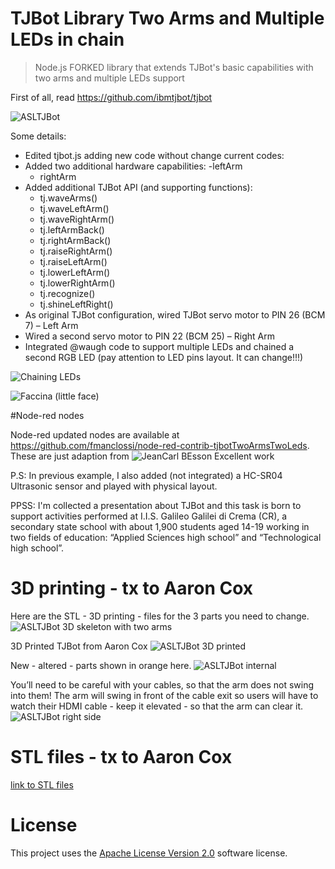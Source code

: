 # TJBot Library Two Arms and Multiple LEDs in chain

> Node.js FORKED library that extends TJBot's basic capabilities with two arms and multiple LEDs support

First of all, read https://github.com/ibmtjbot/tjbot

![ASLTJBot](/ASLTJBot_2018_two_arms.gif)

Some details: 
* Edited tjbot.js adding new code without change current codes:  
* Added two additional hardware capabilities:
    -leftArm
    - rightArm
* Added additional TJBot API (and supporting functions):
    - tj.waveArms()
    - tj.waveLeftArm()
    - tj.waveRightArm()
    - tj.leftArmBack()
    - tj.rightArmBack()
    - tj.raiseRightArm()
    - tj.raiseLeftArm()
    - tj.lowerLeftArm()
    - tj.lowerRightArm()
    - tj.recognize()
    - tj.shineLeftRight()
* As original TJBot configuration, wired TJBot servo motor to PIN 26 (BCM 7) – Left Arm
* Wired a second servo motor to PIN 22 (BCM 25) – Right Arm
* Integrated @waugh code to support multiple LEDs and chained a second RGB LED (pay attention to LED pins layout. It can change!!!)

![Chaining LEDs](/Images/TwoLEDsConnection_pay_attention.jpg)

![Faccina (little face)](/Images/Faccina.jpg)

#Node-red nodes

Node-red updated nodes are available at https://github.com/fmanclossi/node-red-contrib-tjbotTwoArmsTwoLeds. These are just adaption from ![JeanCarl BEsson Excellent work](https://github.com/jeancarl/node-red-contrib-tjbot) 

P.S: In previous example, I also added (not integrated) a HC-SR04 Ultrasonic sensor and played with physical layout.
 
PPSS: I'm collected a presentation about TJBot and this task is  born to support activities performed at I.I.S. Galileo Galilei di Crema (CR), a secondary state school with about 1,900 students aged 14-19 working in two fields of education: “Applied Sciences high school” and “Technological high school”.  

# 3D printing - tx to Aaron Cox
Here are the STL - 3D printing - files for the 3 parts you need to change.
![ASLTJBot 3D skeleton with two arms](/Images/TJBot%20with%20Two%20Arms%20skeleton.png)

3D Printed TJBot from Aaron Cox
![ASLTJBot 3D printed](/Images/Two_arms_TJBot_Aaron%20Cox.png)

New - altered - parts shown in orange here.
![ASLTJBot internal](/Images/Two_arms_TJBot_internal.png)

You’ll need to be careful with your cables, so that the arm does not swing into them! The arm will swing in front of the cable exit so users will have to watch their HDMI cable - keep it elevated - so that the arm can clear it.
![ASLTJBot right side](/Images/Two_arms_TJBot_right_side.png)

# STL files - tx to Aaron Cox
[link to STL files](https://github.com/fmanclossi/TwoArms_MultipleLEDsInChain/blob/master/TJbotFullTwoArms_20180505.zip)


# License  
This project uses the [Apache License Version 2.0](LICENSE) software license.  
